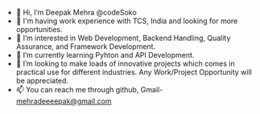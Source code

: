 - 👋 Hi, I’m Deepak Mehra @codeSoko
- 🌱 I'm having work experience with TCS, India and looking for more opportunities.
- 👀 I’m interested in Web Development, Backend Handling, Quality Assurance, and Framework Development.
- 🌱 I’m currently learning Pyhton and API Development.
- 💞️ I’m looking to make loads of innovative projects which comes in practical use for different industries. Any Work/Project Opportunity will be appreciated.
- 📫 You can reach me through github, Gmail- mehradeeeepak@gmail.com

<!---
codeSoko/codeSoko is a ✨ special ✨ repository because its `README.md` (this file) appears on your GitHub profile.
You can click the Preview link to take a look at your changes.
--->
